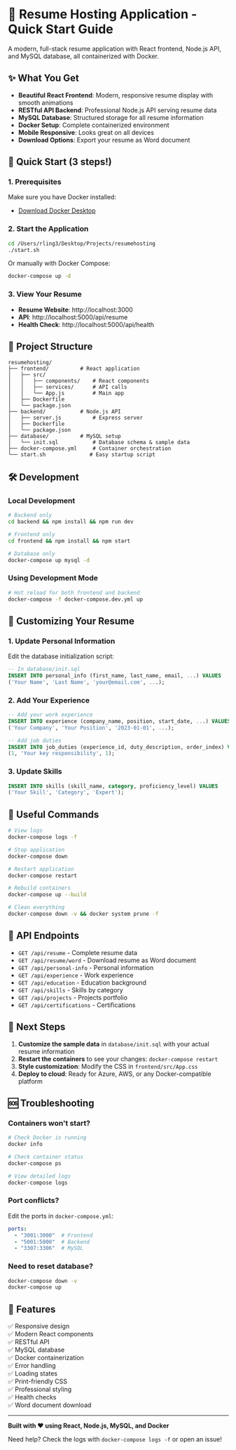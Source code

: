 # 🚀 Resume Hosting Application - Quick Start Guide

A modern, full-stack resume application with React frontend, Node.js API, and MySQL database, all containerized with Docker.

## ✨ What You Get

- **Beautiful React Frontend**: Modern, responsive resume display with smooth animations
- **RESTful API Backend**: Professional Node.js API serving resume data
- **MySQL Database**: Structured storage for all resume information
- **Docker Setup**: Complete containerized environment
- **Mobile Responsive**: Looks great on all devices
- **Download Options**: Export your resume as Word document

## 🏁 Quick Start (3 steps!)

### 1. Prerequisites
Make sure you have Docker installed:
- [Download Docker Desktop](https://docs.docker.com/get-docker/)

### 2. Start the Application
```bash
cd /Users/rling3/Desktop/Projects/resumehosting
./start.sh
```

Or manually with Docker Compose:
```bash
docker-compose up -d
```

### 3. View Your Resume
- **Resume Website**: http://localhost:3000
- **API**: http://localhost:5000/api/resume
- **Health Check**: http://localhost:5000/api/health

## 📁 Project Structure
```
resumehosting/
├── frontend/          # React application
│   ├── src/
│   │   ├── components/    # React components
│   │   ├── services/      # API calls
│   │   └── App.js         # Main app
│   ├── Dockerfile
│   └── package.json
├── backend/           # Node.js API
│   ├── server.js          # Express server
│   ├── Dockerfile
│   └── package.json
├── database/          # MySQL setup
│   └── init.sql           # Database schema & sample data
├── docker-compose.yml     # Container orchestration
└── start.sh              # Easy startup script
```

## 🛠️ Development

### Local Development
```bash
# Backend only
cd backend && npm install && npm run dev

# Frontend only  
cd frontend && npm install && npm start

# Database only
docker-compose up mysql -d
```

### Using Development Mode
```bash
# Hot reload for both frontend and backend
docker-compose -f docker-compose.dev.yml up
```

## 🎨 Customizing Your Resume

### 1. Update Personal Information
Edit the database initialization script:
```sql
-- In database/init.sql
INSERT INTO personal_info (first_name, last_name, email, ...) VALUES
('Your Name', 'Last Name', 'your@email.com', ...);
```

### 2. Add Your Experience
```sql
-- Add your work experience
INSERT INTO experience (company_name, position, start_date, ...) VALUES
('Your Company', 'Your Position', '2023-01-01', ...);

-- Add job duties
INSERT INTO job_duties (experience_id, duty_description, order_index) VALUES
(1, 'Your key responsibility', 1);
```

### 3. Update Skills
```sql
INSERT INTO skills (skill_name, category, proficiency_level) VALUES
('Your Skill', 'Category', 'Expert');
```

## 🔧 Useful Commands

```bash
# View logs
docker-compose logs -f

# Stop application
docker-compose down

# Restart application
docker-compose restart

# Rebuild containers
docker-compose up --build

# Clean everything
docker-compose down -v && docker system prune -f
```

## 🚀 API Endpoints

- `GET /api/resume` - Complete resume data
- `GET /api/resume/word` - Download resume as Word document
- `GET /api/personal-info` - Personal information
- `GET /api/experience` - Work experience
- `GET /api/education` - Education background
- `GET /api/skills` - Skills by category
- `GET /api/projects` - Projects portfolio
- `GET /api/certifications` - Certifications

## 🎯 Next Steps

1. **Customize the sample data** in `database/init.sql` with your actual resume information
2. **Restart the containers** to see your changes: `docker-compose restart`
3. **Style customization**: Modify the CSS in `frontend/src/App.css`
4. **Deploy to cloud**: Ready for Azure, AWS, or any Docker-compatible platform

## 🆘 Troubleshooting

### Containers won't start?
```bash
# Check Docker is running
docker info

# Check container status
docker-compose ps

# View detailed logs
docker-compose logs
```

### Port conflicts?
Edit the ports in `docker-compose.yml`:
```yaml
ports:
  - "3001:3000"  # Frontend
  - "5001:5000"  # Backend
  - "3307:3306"  # MySQL
```

### Need to reset database?
```bash
docker-compose down -v
docker-compose up
```

## 📝 Features

✅ Responsive design  
✅ Modern React components  
✅ RESTful API  
✅ MySQL database  
✅ Docker containerization  
✅ Error handling  
✅ Loading states  
✅ Print-friendly CSS  
✅ Professional styling  
✅ Health checks  
✅ Word document download  

---

**Built with ❤️ using React, Node.js, MySQL, and Docker**

Need help? Check the logs with `docker-compose logs -f` or open an issue!

